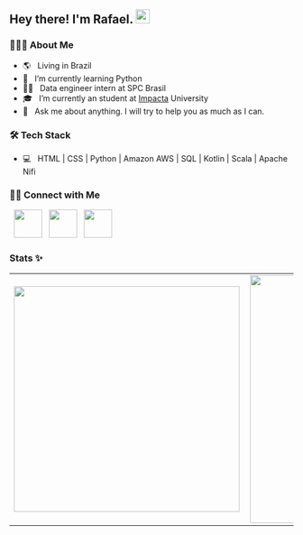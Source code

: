 <h2> Hey there! I'm Rafael. <img src="https://github.com/souvikguria98/souvikguria98/blob/master/Hi.gif" width="25"></h2>


<h3> 👨🏻‍💻 About Me </h3>

- 🌎 &nbsp; Living in Brazil
- 🤔 &nbsp; I’m currently learning Python
- 👨‍💻 &nbsp; Data engineer intern at SPC Brasil
- 🎓 &nbsp; I’m currently an student at [Impacta](https://www.impacta.com.br) University
- 💬 &nbsp; Ask me about anything. I will try to help you as much as I can.

<h3>🛠 Tech Stack</h3>

- 💻 &nbsp; HTML | CSS | Python | Amazon AWS | SQL | Kotlin | Scala | Apache Nifi 


<h3> 🤝🏻 Connect with Me </h3>

<p align="left">
&nbsp; <a href="https://www.instagram.com/rafithabr/" target="_blank" rel="noopener noreferrer"><img src="https://img.icons8.com/nolan/64/instagram-new.png"" width="50" /></a>  
&nbsp; <a href="https://www.linkedin.com/in/rafael-rovira-47b800127/" target="_blank" rel="noopener noreferrer"><img <img src="https://img.icons8.com/nolan/64/linkedin.png" width="50" /></a>
&nbsp; <a href="mailto:rafaelrovira2010@hotmail.com" target="_blank" rel="noopener noreferrer"><img src="https://img.icons8.com/nolan/64/email.png"  width="50" /></a>
</p>


### Stats ✨
<center>
<table>
  <tr>
      <td><img width="400px" align="left" src="https://github-readme-stats.vercel.app/api/top-langs/?username=rafaelrovira&hide=html&layout=compact&theme=radical" /></td>
      <td><img width="440px" align="left" src="https://github-readme-stats.vercel.app/api?username=rafaelrovira&theme=radical&show_icons=true" /></td>
  </tr>  
